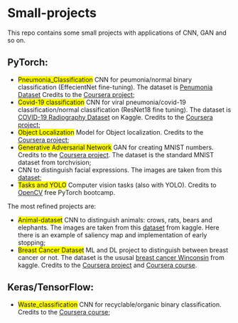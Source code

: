 # Small-projects

This repo contains some small projects with applications of CNN, GAN and so on.  <span style="background-color: yellow"></span>

## PyTorch:

- <span style="background-color: yellow">Pneumonia_Classification</span> CNN for peumonia/normal binary classification (EffecientNet fine-tuning). The dataset is [Penumonia Dataset](https://www.kaggle.com/paultimothymooney/chest-xray-pneumonia) Credits to the [Coursera project](https://www.coursera.org/projects/pneumonia-classification-using-pytorch);
- <span style="background-color: yellow">Covid-19 classification</span> CNN for viral pneumonia/covid-19 classification/normal classification (ResNet18 fine tuning). The dataset is [COVID-19 Radiography Dataset](https://www.kaggle.com/tawsifurrahman/covid19-radiography-database) on Kaggle. Credits to the [Coursera project](https://www.coursera.org/projects/covid-19-detection-x-ray);
- <span style="background-color: yellow">Object Localization</span> Model for Object localization. Credits to the [Coursera project](https://www.coursera.org/learn/deep-learning-with-pytorch--object-localization);
- <span style="background-color: yellow">Generative Adversarial Network</span> GAN for creating MNIST numbers. Credits to the [Coursera project](https://www.coursera.org/learn/deep-learning-with-pytorch-generative-adversarial-network). The dataset is the standard MNIST dataset from torchvision;
- <span style="background-color: yellow"></span> CNN to distinguish facial expressions. The images are taken from this [dataset](https://www.kaggle.com/datasets/jonathanoheix/face-expression-recognition-dataset);
- <span style="background-color: yellow">Tasks and YOLO</span> Computer vision tasks (also with YOLO). Credits to [OpenCV](https://courses.opencv.org) free PyTorch bootcamp.

The most refined projects are:
- <span style="background-color: yellow">Animal-dataset</span> CNN to distinguish animals: crows, rats, bears and elephants. The images are taken from this [dataset](https://www.kaggle.com/datasets/ikjotsingh221/animal-dataset) from kaggle. Here there is an example of saliency map and implementation of early stopping;
- <span style="background-color: yellow">Breast Cancer Dataset</span> ML and DL project to distinguish between breast cancer or not. The dataset is the ususal [breast cancer Winconsin](https://www.kaggle.com/datasets/uciml/breast-cancer-wisconsin-data) from kaggle. Credits to the [Coursera project](https://www.coursera.org/learn/breast-cancer-prediction-using-machine-learning) and [Coursera course](https://www.coursera.org/learn/deep-neural-networks-with-pytorch).

## Keras/TensorFlow:

- <span style="background-color: yellow">Waste_classification</span> CNN for recyclable/organic binary classification. Credits to the [Coursera course](https://www.coursera.org/learn/building-deep-learning-models-with-tensorflow);
